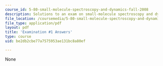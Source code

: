 ```yaml
---
course_id: 5-80-small-molecule-spectroscopy-and-dynamics-fall-2008
description: Solutions to an exam on small-molecule spectroscopy and dynamics.
file_location: /coursemedia/5-80-small-molecule-spectroscopy-and-dynamics-fall-2008/be2db2cbe77a7575953ae131bc8a80ef_exam1ans_1976.pdf
file_type: application/pdf
layout: pdf
title: 'Examination #1 Answers'
type: course
uid: be2db2cbe77a7575953ae131bc8a80ef

---
```

None